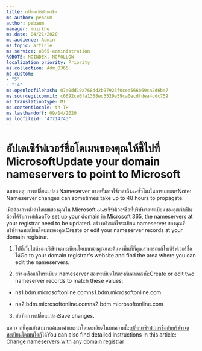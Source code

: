 ```yaml
---
title: เปลี่ยนเซิร์ฟเวอร์ชื่อ
ms.author: pebaum
author: pebaum
manager: mnirkhe
ms.date: 04/21/2020
ms.audience: Admin
ms.topic: article
ms.service: o365-administration
ROBOTS: NOINDEX, NOFOLLOW
localization_priority: Priority
ms.collection: Adm_O365
ms.custom:
- "5"
- "14"
ms.openlocfilehash: 07a0dd19a768dd2b97923f0ced566b69ca2d6ba7
ms.sourcegitcommit: c6692ce0fa1358ec3529e59ca0ecdfdea4cdc759
ms.translationtype: MT
ms.contentlocale: th-TH
ms.lasthandoff: 09/14/2020
ms.locfileid: "47714743"
---
```

# <a name="update-your-domain-nameservers-to-point-to-microsoft"></a><span data-ttu-id="085d9-102">อัปเดเซิร์ฟเวอร์ชื่อโดเมนของคุณให้ชี้ไปที่ Microsoft</span><span class="sxs-lookup"><span data-stu-id="085d9-102">Update your domain nameservers to point to Microsoft</span></span>

<span data-ttu-id="085d9-103">หมายเหตุ: การเปลี่ยนแปลง Nameserver บางครั้งอาจใช้เวลาถึง๔๘ชั่วโมงในการเผยแพร่</span><span class="sxs-lookup"><span data-stu-id="085d9-103">Note: Nameserver changes can sometimes take up to 48 hours to propagate.</span></span>
  
<span data-ttu-id="085d9-104">เมื่อต้องการตั้งค่าโดเมนของคุณใน Microsoft ๓๖๕เซิร์ฟเวอร์ชื่อที่บริษัทจดทะเบียนของคุณจำเป็นต้องได้รับการอัปเดต</span><span class="sxs-lookup"><span data-stu-id="085d9-104">To set up your domain in Microsoft 365, the nameservers at your registrar need to be updated.</span></span> <span data-ttu-id="085d9-105">สร้างหรือแก้ไขระเบียน nameserver ของคุณที่บริษัทจดทะเบียนโดเมนของคุณ</span><span class="sxs-lookup"><span data-stu-id="085d9-105">Create or edit your nameserver records at your domain registrar.</span></span>
  
1. <span data-ttu-id="085d9-106">ไปที่เว็บไซต์ของบริษัทจดทะเบียนโดเมนของคุณและค้นหาพื้นที่ที่คุณสามารถแก้ไขเซิร์ฟเวอร์ชื่อได้</span><span class="sxs-lookup"><span data-stu-id="085d9-106">Go to your domain registrar's website and find the area where you can edit the nameservers.</span></span>
  
2. <span data-ttu-id="085d9-107">สร้างหรือแก้ไขระเบียน nameserver สองระเบียนให้ตรงกับค่าเหล่านี้:</span><span class="sxs-lookup"><span data-stu-id="085d9-107">Create or edit two nameserver records to match these values:</span></span>

  - <span data-ttu-id="085d9-108">ns1.bdm.microsoftonline.com</span><span class="sxs-lookup"><span data-stu-id="085d9-108">ns1.bdm.microsoftonline.com</span></span>

  - <span data-ttu-id="085d9-109">ns2.bdm.microsoftonline.com</span><span class="sxs-lookup"><span data-stu-id="085d9-109">ns2.bdm.microsoftonline.com</span></span>

3. <span data-ttu-id="085d9-110">บันทึกการเปลี่ยนแปลง</span><span class="sxs-lookup"><span data-stu-id="085d9-110">Save changes.</span></span>

<span data-ttu-id="085d9-111">นอกจากนี้คุณยังสามารถค้นหาคำแนะนำโดยละเอียดในบทความนี้:[เปลี่ยนเซิร์ฟเวอร์ชื่อกับบริษัทจดทะเบียนโดเมนใดก็](https://docs.microsoft.com/microsoft-365/admin/get-help-with-domains/change-nameservers-at-any-domain-registrar)ได้</span><span class="sxs-lookup"><span data-stu-id="085d9-111">You can also find detailed instructions in this article: [Change nameservers with any domain registrar](https://docs.microsoft.com/microsoft-365/admin/get-help-with-domains/change-nameservers-at-any-domain-registrar)</span></span>
  
